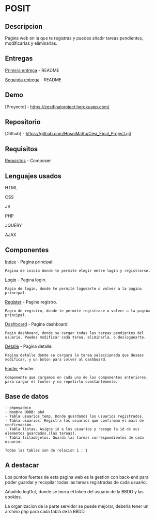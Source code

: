 # POSIT

## Descripcion

Pagina web en la que te registras y puedes añadir tareas pendientes, modificarlas y eliminarlas.

## Entregas

[Primera entrega](./doc/primera%20entrega/README.md) - README

[Segunda entrega](./doc/segunda%20entrega/README.md) - README

## Demo

[Proyecto] - https://cesifinalproject.herokuapp.com/

## Repositorio

[Github] - https://github.com/HosniMaRu/Cesi_Final_Project.git

## Requisitos

[Requisitos](composer.json) - Composer

## Lenguajes usados

HTML

CSS

JS

PHP

JQUERY

AJAX

## Componentes

[Index](./index.html) - Pagina principal.

    Pagina de inicio donde te permite elegir entre login y registrarse.

[Login](./login/login.html) - Pagina login.

    Pagin de login, donde te permite loguearte o volver a la pagina principal.

[Register](./registro/registro.html) - Pagina registro.

    Pagin de registro, donde te permite registrase o volver a la pagina principal.

[Dashboard](./dashboard/dashboard.html) - Pagina dashboard.

    Pagin dashboard, donde se cargan todas las tareas pendientes del usuario. Puedes modificar cada tarea, eliminarla, o desloguearte.

[Detalle](./detalle/detalle.html) - Pagina detalle.

    Pagina detalle donde se cargara la tarea seleccionada que deseas modificar, y un boton para volver al dashboard.

[Footer](./footer/footer.html) -Footer.

    Componente que cargamos en cada uno de los componentes anteriores, para cargar el footer y no repetirlo constantemente.

## Base de datos

    - phpmyadmin
    - Nombre DDBB: pbd
    - Tabla usuarios_temp. Donde guardamos los usuarios registrados.
    - Tabla usuarios. Registra los usuarios que confirman el mail de confirmación.
    - Tabla listas. Asigna id a los usuarios y recoge la id de sus elementos guardados.(las tareas).
    - Tabla listaobjetos. Guarda las tareas correspondientes de cada usuario.

    Todas las tablas son de relacion 1 : 1

## A destacar

Los puntos fuertes de esta pagina web es la gestion con back-end para poder guardar y recopilar todas las tareas registradas de cada usuario.

Añadido logOut, donde se borra el token del usuario de la BBDD y las cookies.

La organizacion de la parte servidor se puede mejorar, deberia tener un archivo php para cada tabla de la BBDD.
